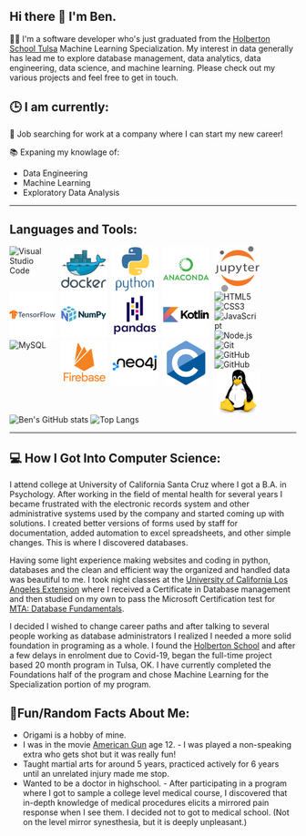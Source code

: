 ## Hi there 👋 I'm Ben.

👨‍🎓 I'm a software developer who's just graduated from the [Holberton School Tulsa](https://www.holbertonschool.com/) Machine Learning Specialization.
My interest in data generally has lead me to explore database management, data analytics, data engineering, data science, and machine learning. Please check out my various projects and feel free to get in touch.

## 🕒 I am currently:

💼 Job searching for work at a company where I can start my new career!

📚 Expaning my knowlage of:
* Data Engineering
* Machine Learning
* Exploratory Data Analysis

---

## Languages and Tools:

[<img align="left" alt="Visual Studio Code" width="80px" src="https://cdn.jsdelivr.net/gh/devicons/devicon/icons/vscode/vscode-original-wordmark.svg" style="padding-right:10px;" />](https://code.visualstudio.com/ "Visual Studio ")
[<img align="left" alt="Docker" width="80px" src="https://raw.githubusercontent.com/devicons/devicon/1119b9f84c0290e0f0b38982099a2bd027a48bf1/icons/docker/docker-original-wordmark.svg" style="padding-right:10px;" />](https://www.docker.com/ "Docker")
[<img align="left" alt="Python" width="80px" src="https://raw.githubusercontent.com/devicons/devicon/1119b9f84c0290e0f0b38982099a2bd027a48bf1/icons/python/python-original-wordmark.svg" style="padding-right:10px;" />](https://www.python.org/ "Python")
[<img align="left" alt="Anaconda" width="80px" src="https://raw.githubusercontent.com/devicons/devicon/1119b9f84c0290e0f0b38982099a2bd027a48bf1/icons/anaconda/anaconda-original-wordmark.svg" style="padding-right:10px;" />](https://www.anaconda.com/ "Anaconda")
[<img align="left" alt="Jupyter" width="80px" src="https://raw.githubusercontent.com/devicons/devicon/1119b9f84c0290e0f0b38982099a2bd027a48bf1/icons/jupyter/jupyter-original-wordmark.svg" style="padding-right:10px;" />](https://www.python.org/ "Jupyter")
[<img align="left" alt="TensorFlow" width="80px" src="https://raw.githubusercontent.com/devicons/devicon/1119b9f84c0290e0f0b38982099a2bd027a48bf1/icons/tensorflow/tensorflow-original-wordmark.svg" style="padding-right:10px;" />](https://www.tensorflow.org/ "Tensorflow")
[<img align="left" alt="Numpy" width="80px" src="https://raw.githubusercontent.com/devicons/devicon/1119b9f84c0290e0f0b38982099a2bd027a48bf1/icons/numpy/numpy-original-wordmark.svg" style="padding-right:10px;" />](https://numpy.org/ "Numpy")
[<img align="left" alt="Pandas" width="80px" src="https://raw.githubusercontent.com/devicons/devicon/1119b9f84c0290e0f0b38982099a2bd027a48bf1/icons/pandas/pandas-original-wordmark.svg" style="padding-right:10px;" />](https://pandas.pydata.org/ "Pandas")
[<img align="left" alt="Kotlin" width="80px" src="https://raw.githubusercontent.com/devicons/devicon/1119b9f84c0290e0f0b38982099a2bd027a48bf1/icons/kotlin/kotlin-original-wordmark.svg" style="padding-right:10px;" />](https://kotlinlang.org/ "Kotlin")
[<img align="left" alt="HTML5" width="80px" src="https://cdn.jsdelivr.net/gh/devicons/devicon/icons/html5/html5-original-wordmark.svg" style="padding-right:10px;" />](https://html.spec.whatwg.org/multipage/ "HTML5")
[<img align="left" alt="CSS3" width="80px" src="https://cdn.jsdelivr.net/gh/devicons/devicon/icons/css3/css3-original-wordmark.svg" style="padding-right:10px;" />](https://www.w3.org/TR/2001/WD-css3-roadmap-20010523/ "CSS3")
[<img align="left" alt="JavaScript" width="80px" src="https://cdn.jsdelivr.net/gh/devicons/devicon/icons/javascript/javascript-original.svg" style="padding-right:10px;" />](https://www.javascript.com/ "JavaScript")
[<img align="left" alt="Node.js" width="80px" src="https://cdn.jsdelivr.net/gh/devicons/devicon/icons/nodejs/nodejs-original-wordmark.svg" style="padding-right:10px;" />](https://nodejs.org/ "Node.js")
[<img align="left" alt="MySQL" width="80px" src="https://cdn.jsdelivr.net/gh/devicons/devicon/icons/mysql/mysql-original-wordmark.svg" style="padding-right:10px;" />](https://www.mysql.com/ "MySQL")
[<img align="left" alt="Firebase" width="80px" src="https://raw.githubusercontent.com/devicons/devicon/1119b9f84c0290e0f0b38982099a2bd027a48bf1/icons/firebase/firebase-plain-wordmark.svg" style="padding-right:10px;" />](https://firebase.google.com/ "Firebase")
[<img align="left" alt="Neo4j" width="80px" src="https://raw.githubusercontent.com/devicons/devicon/1119b9f84c0290e0f0b38982099a2bd027a48bf1/icons/neo4j/neo4j-original-wordmark.svg" style="padding-right:10px;" />](https://neo4j.com/ "Neo4j")
[<img align="left" alt="C90" width="80px" src="https://raw.githubusercontent.com/devicons/devicon/1119b9f84c0290e0f0b38982099a2bd027a48bf1/icons/c/c-original.svg" style="padding-right:10px;" />](https://www.iso-9899.info/wiki/The_Standard "C90")
[<img align="left" alt="Git" width="80px" src="https://cdn.jsdelivr.net/gh/devicons/devicon/icons/git/git-original-wordmark.svg" style="padding-right:10px;" />](https://git-scm.com/ "Git")
[<img align="left" alt="GitHub" width="80px" src="https://user-images.githubusercontent.com/3369400/139447912-e0f43f33-6d9f-45f8-be46-2df5bbc91289.png" style="padding-right:10px;" />](www.github.com/#gh-light-mode-only "GitHub")
[<img align="left" alt="GitHub" width="80px" src="https://user-images.githubusercontent.com/3369400/139448065-39a229ba-4b06-434b-bc67-616e2ed80c8f.png" style="padding-right:10px;" />](www.github.com/#gh-dark-mode-only "GitHub")
[<img align="left" alt="Linux" width="80px" src="https://raw.githubusercontent.com/devicons/devicon/1119b9f84c0290e0f0b38982099a2bd027a48bf1/icons/linux/linux-original.svg" style="padding-right:10px;" />](https://www.linux.org/ "Linux")
<br />
<br />
![Ben's GitHub stats](https://github-readme-stats.vercel.app/api?username=BenDoschGit&theme=tokyonight&hide=issues&count_private=true&include_all_commits=true&show_icons=true&line_height=29) ![Top Langs](https://github-readme-stats.vercel.app/api/top-langs/?username=BenDoschGit&theme=tokyonight&langs_count=8&hide=SCSS&layout=compact)

---

## 💻 How I Got Into Computer Science:

 I attend college at University of California Santa Cruz where I got a B.A. in Psychology. After working in the field of mental health for several years I became frustrated with the electronic records system and other administrative systems used by the company and started coming up with solutions. I created better versions of forms used by staff for documentation, added automation to excel spreadsheets, and other simple changes. This is where I discovered databases.

 Having some light experience making websites and coding in python, databases and the clean and efficient way the organized and handled data was beautiful to me. I took night classes at the [University of California Los Angeles Extension](https://www.uclaextension.edu/digital-technology/data-analytics-management/certificate/database-management) where I received a Certificate in Database management and then studied on my own to pass the Microsoft Certification test for [MTA: Database Fundamentals](https://docs.microsoft.com/en-us/learn/certifications/mta-database-fundamentals/). 

 I decided I wished to change career paths and after talking to several people working as database administrators I realized I needed a more solid foundation in programing as a whole. I found the [Holberton School](https://www.holbertonschool.com/) and after a few delays in enrolment due to Covid-19, began the full-time project based 20 month program in Tulsa, OK. I have currently completed the Foundations half of the program and chose Machine Learning for the Specialization portion of my program.
  
## 🎉Fun/Random Facts About Me:
  * Origami is a hobby of mine.
  * I was in the movie [American Gun](https://www.imdb.com/title/tt0416471/?ref_=ttfc_fc_tt) age 12. - I was played a non-speaking extra who gets shot but it was really fun!
  * Taught martial arts for around 5 years, practiced actively for 6 years until an unrelated injury made me stop.
  * Wanted to be a doctor in highschool. - After participating in a program where I got to sample a college level medical course, I discovered that in-depth knowledge of medical procedures elicits a mirrored pain response when I see them. I decided not to got to medical school. (Not on the level mirror synesthesia, but it is deeply unpleasant.)

